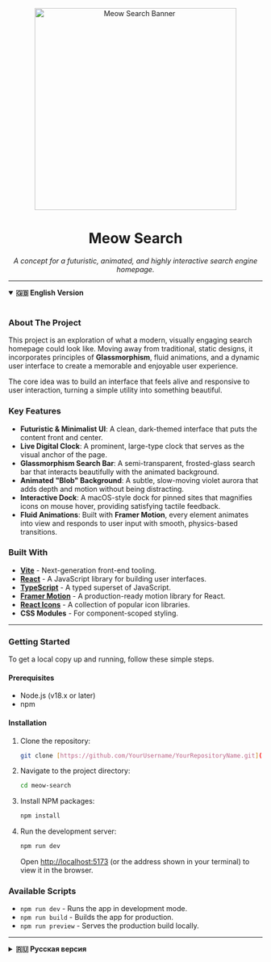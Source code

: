 <p align="center">
  <img src="https://i.pinimg.com/736x/12/ae/cd/12aecd87236f65b83977851111052ad4.jpg" alt="Meow Search Banner" width="400">
</p>

<h1 align="center">Meow Search</h1>

<p align="center">
  <em>A concept for a futuristic, animated, and highly interactive search engine homepage.</em>
</p>

---

<details open>
<summary><strong>🇬🇧 English Version</strong></summary>
<br>

### About The Project

This project is an exploration of what a modern, visually engaging search homepage could look like. Moving away from traditional, static designs, it incorporates principles of **Glassmorphism**, fluid animations, and a dynamic user interface to create a memorable and enjoyable user experience.

The core idea was to build an interface that feels alive and responsive to user interaction, turning a simple utility into something beautiful.

### Key Features

* **Futuristic & Minimalist UI**: A clean, dark-themed interface that puts the content front and center.
* **Live Digital Clock**: A prominent, large-type clock that serves as the visual anchor of the page.
* **Glassmorphism Search Bar**: A semi-transparent, frosted-glass search bar that interacts beautifully with the animated background.
* **Animated "Blob" Background**: A subtle, slow-moving violet aurora that adds depth and motion without being distracting.
* **Interactive Dock**: A macOS-style dock for pinned sites that magnifies icons on mouse hover, providing satisfying tactile feedback.
* **Fluid Animations**: Built with **Framer Motion**, every element animates into view and responds to user input with smooth, physics-based transitions.

### Built With

* [**Vite**](https://vitejs.dev/) - Next-generation front-end tooling.
* [**React**](https://reactjs.org/) - A JavaScript library for building user interfaces.
* [**TypeScript**](https://www.typescriptlang.org/) - A typed superset of JavaScript.
* [**Framer Motion**](https://www.framer.com/motion/) - A production-ready motion library for React.
* [**React Icons**](https://react-icons.github.io/react-icons/) - A collection of popular icon libraries.
* **CSS Modules** - For component-scoped styling.

---

### Getting Started

To get a local copy up and running, follow these simple steps.

#### Prerequisites

* Node.js (v18.x or later)
* npm

#### Installation

1.  Clone the repository:
    ```sh
    git clone [https://github.com/YourUsername/YourRepositoryName.git](https://github.com/YourUsername/YourRepositoryName.git)
    ```
2.  Navigate to the project directory:
    ```sh
    cd meow-search
    ```
3.  Install NPM packages:
    ```sh
    npm install
    ```
4.  Run the development server:
    ```sh
    npm run dev
    ```
    Open [http://localhost:5173](http://localhost:5173) (or the address shown in your terminal) to view it in the browser.

### Available Scripts

* `npm run dev` - Runs the app in development mode.
* `npm run build` - Builds the app for production.
* `npm run preview` - Serves the production build locally.

</details>

---

<details>
<summary><strong>🇷🇺 Русская версия</strong></summary>
<br>

### О проекте

Этот проект — исследование того, как может выглядеть современная и визуально эффектная домашняя страница поисковика. Отходя от традиционных статичных дизайнов, он использует принципы **Glassmorphism** (стекломорфизма), плавные анимации и динамический интерфейс для создания запоминающегося и приятного пользовательского опыта.

Основная идея заключалась в создании интерфейса, который ощущается живым и отзывчивым на действия пользователя, превращая простую утилиту в нечто прекрасное.

### Ключевые особенности

* **Футуристичный и минималистичный UI**: Чистый интерфейс в тёмной теме, который акцентирует внимание на контенте.
* **Живые цифровые часы**: Крупные, заметные часы, служащие визуальным якорем страницы.
* **Поисковая строка в стиле Glassmorphism**: Полупрозрачная поисковая строка с эффектом матового стекла, которая красиво взаимодействует с анимированным фоном.
* **Анимированный фон "Блобы"**: Едва заметная, медленно движущаяся фиолетовая аврора, которая добавляет глубину и движение, не отвлекая от основного.
* **Интерактивный Dock**: Панель для закреплённых сайтов в стиле macOS с эффектом увеличения иконок при наведении мыши, обеспечивающая приятную тактильную отдачу.
* **Плавные анимации**: Благодаря **Framer Motion** каждый элемент анимированно появляется на экране и реагирует на ввод пользователя с плавными, основанными на физике переходами.

### Стек технологий

* [**Vite**](https://vitejs.dev/) - Инструментарий для фронтенд-разработки нового поколения.
* [**React**](https://reactjs.org/) - JavaScript-библиотека для создания пользовательских интерфейсов.
* [**TypeScript**](https://www.typescriptlang.org/) - Типизированный суперсет JavaScript.
* [**Framer Motion**](https://www.framer.com/motion/) - Готовая к продакшену библиотека анимаций для React.
* [**React Icons**](https://react-icons.github.io/react-icons/) - Коллекция популярных библиотек иконок.
* **CSS Modules** - Для инкапсуляции стилей на уровне компонентов.

---

### Начало работы

Чтобы запустить локальную копию проекта, следуйте этим простым шагам.

#### Требования

* Node.js (v18.x или новее)
* npm

#### Установка

1.  Склонируйте репозиторий:
    ```sh
    git clone [https://github.com/YourUsername/YourRepositoryName.git](https://github.com/YourUsername/YourRepositoryName.git)
    ```
2.  Перейдите в директорию проекта:
    ```sh
    cd meow-search
    ```
3.  Установите зависимости:
    ```sh
    npm install
    ```
4.  Запустите сервер для разработки:
    ```sh
    npm run dev
    ```
    Откройте [http://localhost:5173](http://localhost:5173) (или адрес, указанный в вашем терминале), чтобы увидеть страницу в браузере.

### Доступные скрипты

* `npm run dev` - Запускает приложение в режиме разработки.
* `npm run build` - Собирает приложение для продакшена.
* `npm run preview` - Запускает локальный сервер для просмотра продакшен-сборки.

</details>